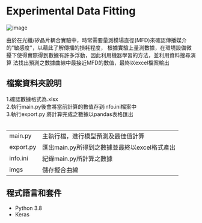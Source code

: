 <h1> Experimental Data Fitting </h1>

![image](https://github.com/JunTingLu/Exp-data-fitting/assets/135250298/b4190f4a-a9b6-43d2-bb2f-5b8d37f0d5e0)

由於在光纖/矽晶片耦合實驗中，時常需要量測模場直徑(MFD)來確認傳播媒介的"敏感度"，以藉此了解傳播的損耗程度，
根據實驗上量測數據，在環境設備微擾下使得實際得到數據有許多浮動，因此利用機器學習的方法，並利用資料搜尋演算
法找出預測之數據曲線中最接近MFD的數值，最終以excel檔案輸出

<h2>檔案資料夾說明</h2> 
1.確認數據格式為.xlsx <br>
2.執行main.py後會將當前計算的數值存到info.ini檔案中 <br>
3.執行export.py 將計算完成之數據以pandas表格匯出 <br>
 <br>
  <table>
   <tr>
    <td>main.py</td><td>主執行檔，進行模型預測及最佳值計算</td>
  </tr>
    <tr>
    <td>export.py</td><td>匯出main.py所得到之數據並最終以excel格式產出</td>
  </tr>
     <tr>
    <td>info.ini</td><td>紀錄main.py所計算之數據</td>
  </tr>
     <tr>
    <td>imgs</td><td>儲存擬合曲線</td>
  </tr>
  </table>
  
<h2>程式語言和套件</h2> 

 - Python 3.8
 - Keras

 
